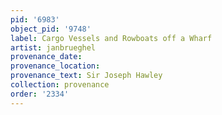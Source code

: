 ```yaml
---
pid: '6983'
object_pid: '9748'
label: Cargo Vessels and Rowboats off a Wharf
artist: janbrueghel
provenance_date:
provenance_location:
provenance_text: Sir Joseph Hawley
collection: provenance
order: '2334'
---
```

